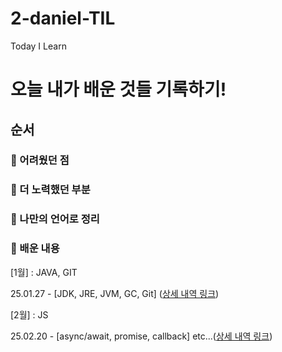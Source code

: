 # 2-daniel-TIL
Today I Learn

# 오늘 내가 배운 것들 기록하기!
## 순서
### 📌 어려웠던 점
### 📌 더 노력했던 부분
### 📌 나만의 언어로 정리
### 📌 배운 내용

[1월] : JAVA, GIT

25.01.27 - [JDK, JRE, JVM, GC, Git] ([상세 내역 링크](https://github.com/kdaehun00/daniel-til/blob/main/Jan/2025-01-27.md))

[2월] : JS

25.02.20 - [async/await, promise, callback] etc...([상세 내역 링크](https://github.com/100-hours-a-week/2-daniel-TIL/tree/main/Feb))
